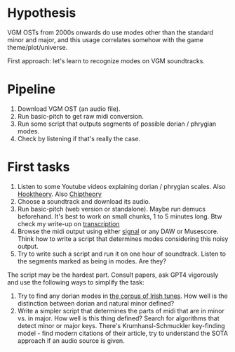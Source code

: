 # Hypothesis

VGM OSTs from 2000s onwards do use modes other than the standard minor and major, and this usage correlates somehow with the game theme/plot/universe.

First approach: let's learn to recognize modes on VGM soundtracks.

# Pipeline
1. Download VGM OST (an audio file).
2. Run basic-pitch to get raw midi conversion.
3. Run some script that outputs segments of possible dorian / phrygian modes.
4. Check by listening if that's really the case.

# First tasks
1. Listen to some Youtube videos explaining dorian / phrygian scales. Also [Hooktheory](https://book-two.hooktheory.com/section/dorian-mode). Also [Ch](https://vpavlenko.github.io/chiptheory/search/scale/phrygian)[ip](https://vpavlenko.github.io/chiptheory/search/scale/dorian)[the](https://vpavlenko.github.io/chiptheory/search/harmony/dorian_shuttle)[ory](https://vpavlenko.github.io/chiptheory/search/harmony/phrygian_shuttle)
2. Choose a soundtrack and download its audio.
3. Run basic-pitch (web version or standalone). Maybe run demucs beforehand. It's best to work on small chunks, 1 to 5 minutes long. Btw check my write-up on [transcription](https://github.com/vpavlenko/study-music/blob/main/parts/transcription.md)
4. Browse the midi output using either [signal](https://signal.vercel.app/) or any DAW or Musescore. Think how to write a script that determines modes considering this noisy output.
5. Try to write such a script and run it on one hour of soundtrack. Listen to the segments marked as being in modes. Are they?

The script may be the hardest part. Consult papers, ask GPT4 vigorously and use the following ways to simplify the task:
1. Try to find any dorian modes in [the corpus of Irish tunes](http://www.oldmusicproject.com/oneils1.html). How well is the distinction between dorian and natural minor defined?
2. Write a simpler script that determines the parts of midi that are in minor vs. in major. How well is this thing defined? Search for algorithms that detect minor or major keys. There's Krumhansl-Schmuckler key-finding model - find modern citations of their article, try to understand the SOTA approach if an audio source is given.

